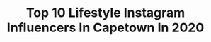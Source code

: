 ---
title: Top 10 Lifestyle Instagram Influencers In Capetown In 2020
description: >-
  Find top lifestyle Instagram influencers in Capetown in 2020. Most popular hashtags: #capetown #southafrica #photography #lifestyle.
platform: Instagram
profiles:
  - username: "antoniapruy"
    fullname: >-
      ANTONIA🦋
    location: "South Africa"
    followers: 7357
    engagement: 815
    commentsToLikes: 0.026013
    id: ck55okd2b8j2e0i11o2ldhgma
    verified: false
    hashtags: "#potd, #vibes, #happy, #thephotoplug"
  - username: "justin_uncorked"
    fullname: >-
      J U S T I N _ U N C O R K E D
    location: "South Africa"
    followers: 5472
    engagement: 992
    commentsToLikes: 0.053797
    id: ck5bymf2wpfes0i11rn0gt3mt
    verified: false
    hashtags: "#limitless, #ubud, #travelphotography, #gindrinker"
  - username: "bloomingroseblog"
    fullname: >-
      Aminah Gallie
    location: "South Africa"
    followers: 42336
    engagement: 19
    commentsToLikes: 0.101214
    id: ck136p5yx7ksg0i19ai5exdqp
    verified: false
    hashtags: "#huskypuppy, #streetwear, #summer, #muse"
  - username: "capetownetc"
    fullname: >-
      Cape {Town} Etc
    location: "South Africa"
    followers: 80083
    engagement: 99
    commentsToLikes: 0.008384
    id: ck6tjp8n335ng0j71vxxivfq0
    verified: false
    hashtags: "#capecalm"
  - username: "odessavlad"
    fullname: >-
      Vladimir Pelikh
    location: "South Africa"
    followers: 45361
    engagement: 523
    commentsToLikes: 0.023654
    id: ck5c4a3h40x3n0i119rtl72pi
    verified: false
    hashtags: "#fitguy, #fitlifestyles, #topcomodels, #fitlife"
  - username: "wojtysiakrafal"
    fullname: >-
      Rafal Wojtysiak
    location: "South Africa"
    followers: 83272
    engagement: 116
    commentsToLikes: 0.000000
    id: ck5qd8nk1ucqn0i1110llqt0n
    verified: false
    hashtags: "#sunrise, #coffeelover, #saltandpepper, #naturelover"
  - username: "jeffzimbris"
    fullname: >-
      J E F F  Z I M B R I S  🔹
    location: "South Africa"
    followers: 56771
    engagement: 862
    commentsToLikes: 0.042193
    id: ck6tzqrxobaul0j71fftvyafa
    verified: false
    hashtags: "#legsday, #happy, #cliftonbeach, #doglover"
  - username: "nikitajoshua"
    fullname: >-
      Nikita | Model & Makeup Artist
    location: "South Africa"
    followers: 29064
    engagement: 545
    commentsToLikes: 0.045047
    id: ck5q1k1wmbddf0i113a465475
    verified: false
    hashtags: "#beauty, #contentcreator, #femaleentrepreneurship, #engagedcouple"
  - username: "rochelle_vv"
    fullname: >-
      Rochelle van Vuuren
    location: "South Africa"
    followers: 19024
    engagement: 791
    commentsToLikes: 0.076655
    id: ck5hhf70v7wkh0i11u0bw6tpu
    verified: false
    hashtags: "#woman, #happyskin, #kissthesky, #kisscloud"
  - username: "onemodernmom"
    fullname: >-
      Lisa || Content Creator
    location: "South Africa"
    followers: 6746
    engagement: 502
    commentsToLikes: 0.344628
    id: ck5cdvjtyjv0l0i1167gqqnar
    verified: false
    hashtags: "#floristsofinstagram, #flattenthecurve, #day1, #socialmedia"
---